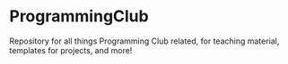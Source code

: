 # ProgrammingClub
Repository for all things Programming Club related, for teaching material, templates for projects, and more!
